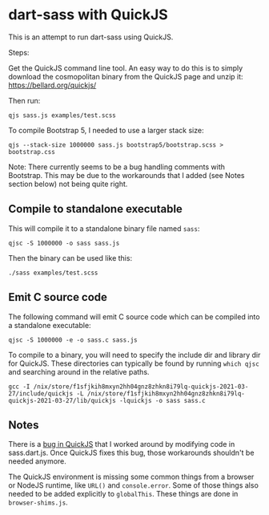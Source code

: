 dart-sass with QuickJS
======================

This is an attempt to run dart-sass using QuickJS.

Steps:

Get the QuickJS command line tool. An easy way to do this is to simply download the cosmopolitan binary from the QuickJS page and unzip it: https://bellard.org/quickjs/

Then run:

```
qjs sass.js examples/test.scss
```

To compile Bootstrap 5, I needed to use a larger stack size:

```
qjs --stack-size 1000000 sass.js bootstrap5/bootstrap.scss > bootstrap.css
```

Note: There currently seems to be a bug handling comments with Bootstrap. This may be due to the workarounds that I added (see Notes section below) not being quite right.


## Compile to standalone executable

This will compile it to a standalone binary file named `sass`:

```
qjsc -S 1000000 -o sass sass.js
```

Then the binary can be used like this:

```
./sass examples/test.scss
```

## Emit C source code

The following command will emit C source code which can be compiled into a standalone executable:

```
qjsc -S 1000000 -e -o sass.c sass.js
```

To compile to a binary, you will need to specify the include dir and library dir for QuickJS. These directories can typically be found by running `which qjsc` and searching around in the relative paths.

```
gcc -I /nix/store/f1sfjkih8mxyn2hh04gnz8zhkn8i79lq-quickjs-2021-03-27/include/quickjs -L /nix/store/f1sfjkih8mxyn2hh04gnz8zhkn8i79lq-quickjs-2021-03-27/lib/quickjs -lquickjs -o sass sass.c
```


## Notes

There is a [bug in QuickJS](https://github.com/bellard/quickjs/issues/275) that I worked around by modifying code in sass.dart.js. Once QuickJS fixes this bug, those workarounds shouldn't be needed anymore.

The QuickJS environment is missing some common things from a browser or NodeJS runtime, like `URL()` and `console.error`. Some of those things also needed to be added explicitly to `globalThis`. These things are done in `browser-shims.js`.
